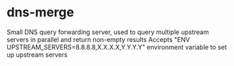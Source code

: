 # dns-merge
Small DNS query forwarding server, used to query multiple upstream servers in parallel and return non-empty results
Accepts "ENV UPSTREAM_SERVERS=8.8.8.8,X.X.X.X,Y.Y.Y.Y" environment variable to set up upstream servers
